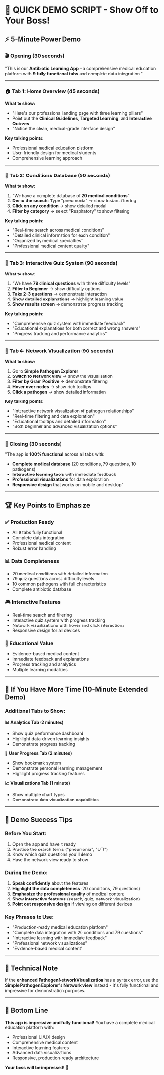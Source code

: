 # 🎯 **QUICK DEMO SCRIPT - Show Off to Your Boss!**

## ⚡ **5-Minute Power Demo**

### **🎬 Opening (30 seconds)**
"This is our **Antibiotic Learning App** - a comprehensive medical education platform with **9 fully functional tabs** and complete data integration."

---

### **🏠 Tab 1: Home Overview (45 seconds)**
**What to show:**
- "Here's our professional landing page with three learning pillars"
- Point out the **Clinical Guidelines**, **Targeted Learning**, and **Interactive Quizzes**
- "Notice the clean, medical-grade interface design"

**Key talking points:**
- Professional medical education platform
- User-friendly design for medical students
- Comprehensive learning approach

---

### **🏥 Tab 2: Conditions Database (90 seconds)**
**What to show:**
1. "We have a complete database of **20 medical conditions**"
2. **Demo the search**: Type "pneumonia" → show instant filtering
3. **Click on any condition** → show detailed modal
4. **Filter by category** → select "Respiratory" to show filtering

**Key talking points:**
- "Real-time search across medical conditions"
- "Detailed clinical information for each condition"
- "Organized by medical specialties"
- "Professional medical content quality"

---

### **🧪 Tab 3: Interactive Quiz System (90 seconds)**
**What to show:**
1. "We have **79 clinical questions** with three difficulty levels"
2. **Filter to Beginner** → show difficulty options
3. **Take 2-3 questions** → demonstrate interaction
4. **Show detailed explanations** → highlight learning value
5. **Show results screen** → demonstrate progress tracking

**Key talking points:**
- "Comprehensive quiz system with immediate feedback"
- "Educational explanations for both correct and wrong answers"
- "Progress tracking and performance analytics"

---

### **🔬 Tab 4: Network Visualization (90 seconds)**
**What to show:**
1. Go to **Simple Pathogen Explorer**
2. **Switch to Network view** → show the visualization
3. **Filter by Gram Positive** → demonstrate filtering
4. **Hover over nodes** → show rich tooltips
5. **Click a pathogen** → show detailed information

**Key talking points:**
- "Interactive network visualization of pathogen relationships"
- "Real-time filtering and data exploration"
- "Educational tooltips and detailed information"
- "Both beginner and advanced visualization options"

---

### **🎯 Closing (30 seconds)**
"The app is **100% functional** across all tabs with:
- **Complete medical database** (20 conditions, 79 questions, 10 pathogens)
- **Interactive learning tools** with immediate feedback
- **Professional visualizations** for data exploration
- **Responsive design** that works on mobile and desktop"

---

## 🏆 **Key Points to Emphasize**

### **✅ Production Ready**
- All 9 tabs fully functional
- Complete data integration
- Professional medical content
- Robust error handling

### **📊 Data Completeness**
- 20 medical conditions with detailed information
- 79 quiz questions across difficulty levels
- 10 common pathogens with full characteristics
- Complete antibiotic database

### **🎮 Interactive Features**
- Real-time search and filtering
- Interactive quiz system with progress tracking
- Network visualizations with hover and click interactions
- Responsive design for all devices

### **🏥 Educational Value**
- Evidence-based medical content
- Immediate feedback and explanations
- Progress tracking and analytics
- Multiple learning modalities

---

## 📱 **If You Have More Time (10-Minute Extended Demo)**

### **Additional Tabs to Show:**

**📊 Analytics Tab (2 minutes)**
- Show quiz performance dashboard
- Highlight data-driven learning insights
- Demonstrate progress tracking

**👤 User Progress Tab (2 minutes)**
- Show bookmark system
- Demonstrate personal learning management
- Highlight progress tracking features

**📈 Visualizations Tab (1 minute)**
- Show multiple chart types
- Demonstrate data visualization capabilities

---

## 🎯 **Demo Success Tips**

### **Before You Start:**
1. Open the app and have it ready
2. Practice the search terms ("pneumonia", "UTI")
3. Know which quiz questions you'll demo
4. Have the network view ready to show

### **During the Demo:**
1. **Speak confidently** about the features
2. **Highlight the data completeness** (20 conditions, 79 questions)
3. **Emphasize the professional quality** of medical content
4. **Show interactive features** (search, quiz, network visualization)
5. **Point out responsive design** if viewing on different devices

### **Key Phrases to Use:**
- "Production-ready medical education platform"
- "Complete data integration with 20 conditions and 79 questions"
- "Interactive learning with immediate feedback"
- "Professional network visualizations"
- "Evidence-based medical content"

---

## 🚨 **Technical Note**
If the **enhanced PathogenNetworkVisualization** has a syntax error, use the **Simple Pathogen Explorer's Network view** instead - it's fully functional and impressive for demonstration purposes.

---

## 🎉 **Bottom Line**
**This app is impressive and fully functional!** You have a complete medical education platform with:
- Professional UI/UX design
- Comprehensive medical content
- Interactive learning features
- Advanced data visualizations
- Responsive, production-ready architecture

**Your boss will be impressed!** 🚀